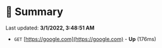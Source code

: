 # 📖 Summary
Last updated: **3/1/2022, 3:48:51 AM**

- `GET` [https://google.com](https://google.com) - **Up** (176ms)
